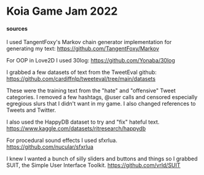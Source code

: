 # Koia Game Jam 2022
 
#### sources

I used TangentFoxy's Markov chain generator implementation for generating my text: https://github.com/TangentFoxy/Markov

For OOP in Love2D I used 30log: https://github.com/Yonaba/30log

I grabbed a few datasets of text from the TweetEval github: https://github.com/cardiffnlp/tweeteval/tree/main/datasets

These were the training text from the "hate" and "offensive" Tweet categories. I removed a few hashtags, @user calls and censored especially egregious slurs that I didn't want in my game. I also changed references to Tweets and Twitter.

I also used the HappyDB dataset to try and "fix" hateful text. https://www.kaggle.com/datasets/ritresearch/happydb

For procedural sound effects I used sfxrlua. https://github.com/nucular/sfxrlua

I knew I wanted a bunch of silly sliders and buttons and things so I grabbed SUIT, the Simple User Interface Toolkit. https://github.com/vrld/SUIT